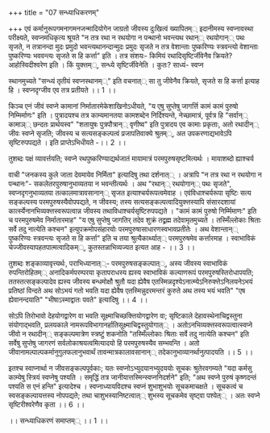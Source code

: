 +++
title = "07 सन्ध्याधिकरणम्"

+++
एवं कर्मानुरूपगमनागमनजन्मादियोगेन जाग्रतो जीवस्य दुःखित्वं ख्यापितम्् इदानीमस्य स्वप्नावस्था परीक्ष्यते, स्वप्नमधिकृत्य श्रूयते "न तत्र रथा न रथयोगा न पन्थानो भवन्त्यथ रथान्् रथयोगान्् पथः सृजते, न तत्रानन्दा मुदः प्रमुदो भवन्त्यथानन्दान्मुदः प्रमुदः सृजते न तत्र वेशान्ताः पुष्करिण्यः स्त्रवन्त्यो वेशान्ताः पुष्करिण्यः भववन्त्यः सृजते स हि कर्त्ता" इति । तत्र संशयः- किमियं रथादिसृष्टिर्जीवेनैव क्रियते? आहोस्विदीश्वरेण इति । किं युक्त्तम््, सन्ध्ये सृष्टिर्जीवेनेति । कुतः? साध्यं- स्वप्न

स्थानमुच्यते "सन्ध्यं तृतीयं स्वप्नस्थानम््" इति वचनात्् सा तु जीवेनैव क्रियते, सृजते स हि कर्त्ता इत्याह हि । स्वप्नदृग्जीव एव तत्र प्रतीयते ।। 1 ।।

किञ्च एनं जीवं स्वप्ने कामानां निर्मातारमेकेशाखिनोऽधीयते, "य एषु सुप्तेषु जागर्त्ति कामं कामं पुरुषो निम्मिर्माणः" इति । पुत्रादयश्च तत्र काम्यमानतया कामशब्देन निर्दिश्यन्ते, नेच्छामात्रं, पूर्वत्र हि "सर्वान्् कामाञ्् छन्दतः प्रार्थयस्व" "शतायुषः पुत्रपौत्रान्् वृणीष्व" इति पुत्रादय एव कामाः प्रकृताः, अतो रथादीन्् जीवः स्वप्ने सृजति; जीवस्य च सत्यसङ्कल्पत्वं प्रजापतिवाक्ये श्रुतम््, अत उपकरणाद्यभावेऽपि सृष्टिरुपपद्यते । इति प्राप्तेऽभिधीयते -।। 2 ।।

तुशब्दः पक्षं व्यावर्त्तयति; स्वप्ने रथपुष्करिण्याद्यर्थजातं मायामात्रं परमपुरुषसृष्टमित्यर्थः । मायाशब्दो ह्याश्चर्य

वाची "जनकस्य कुले जाता देवमायेव निर्मिता" इत्यादिषु तथा दर्शनात्् । अत्रापि "न तत्र रथा न रथयोगा न पन्थानः"- सकलेतरपुरुषानुभाव्यतया न भवन्तीत्यर्थः । अथ "रथान्् रथयोगान्् पथः सृजते", स्वप्नदृगनुभाव्यतया तत्कालमात्रावसानान्् सृजत इत्याश्चर्यरूपत्वमेवाह । एवंविधाश्चर्यरूपा सृष्टिः सत्य सङ्कल्पस्य परमपुरुषस्यैवोपपद्यते, न जीवस्य; तस्य सत्यसङ्कल्पत्वादियुक्त्तस्यापि संसारदशायां कार्त्स्येनानभिव्यक्त्तस्वरूपत्वान्न जीवस्य तथाविधाश्चर्यसृष्टिरुपपद्यते । "कामं कामं पुरुषो निर्म्मिमाणः" इति च परमपुरुषमेव निर्मातारमाह" "य एषु सुप्तेषु जागतिर् तदेव शुक्रं तद्व्रह्म तदेवामृतमुच्यते । तस्मिँल्लोकाः श्रिताः सर्वे तदु नात्येति कश्चन" इत्युपक्रमोपसंहारयोः परमपुरुषासाधारणस्वभावप्रतीतेः । अथ वेशान्तान्् पुष्करिण्यः स्त्रवन्त्यः सृजते स हि कर्त्ता" इति च तया श्रुत्यैकार्थ्यात्् परमपुरुषमेव कर्त्तारमाह । स्वाभाविकं चेज्जीवस्यापहतपात्मत्वादिकम््, कुतस्तन्नाभिव्यज्यत इत्यत आह - ।। 3 ।।

तुशब्दः शङ्काव्यावृत्त्यर्थः, पराभिध्यानात््- परमपुरुषसङ्कल्पात््, अस्य जीवस्य स्वाभाविकं रुपन्तिरोहितम्् अनादिकर्मपरम्परया कृतापराधस्य ह्यस्य स्वाभाविकं कल्याणरूपं परमपुरुषस्तिरोधापयति; ततस्तत्सङ्कल्पादेव ह्यस्य जीवस्य बन्धमोक्षौ श्रुतौ यदा ह्येवैष एतस्मिन्नदृश्येऽनात्म्येऽनिरुक्त्तेऽनिलयनेऽभयं प्रतिष्ठां विन्दते अथ सोऽभयं गतो भवति यदा ह्येवैष एतस्मिन्नुदरमन्तरं कुरुते अथ तस्य भयं भवति" "एष ह्येवानन्दयाति" "भीषाऽस्माद्वातः पवते" इत्यादिषु ।। 4 ।।

सोऽपि तिरोभावो देहयोगद्वारेण वा भवति सूक्ष्माचिच्छक्त्तियोगद्वारेण वा; सृष्टिकाले देहावस्थेनाचिद्वस्तुना संयोगाद्भवति, प्रलयकाले नामरूपविभागानर्हातिसूक्ष्माचिद्वस्तुयोगात्् । अतोऽनभिव्यक्त्तस्वरूपत्वात्स्वप्ने जीवो न रथादीन्् सङ्कल्पमात्रेण स्त्रष्टुं शकनोति "तस्मिँल्लोकाः श्रिताः सर्वे तदु नात्येति कश्चन" इति सर्वेषु सुप्तेषु जागरणं सर्वलोकाश्रयत्वमित्यादयो हि परमपुरुषस्यैव सम्भवन्ति । अतो जीवानामल्पाल्पकर्मानुगुलफलानुभवार्थं तावन्मात्रकालावसानान्् तदेकानुभाव्यानर्थानुत्पादयति ।। 5 ।।

इतश्च स्वाप्नार्था न जीवसङ्कल्पपूर्वकाः; यतः स्वप्नोऽभ्युदयानभ्युदययोः सूचकः श्रुतेरवगम्यते "यदा कर्मसु काम्येषु स्त्रियं स्वप्नेषु पश्यति । समृद्धिं तत्र जानीयात्तस्मिन्स्वप्ननिदर्शने" इति; "अथ स्वप्ने पुरुषं कृष्णदन्तं पश्यति स एनं हन्ति" इत्यादेश्च । स्वप्नाध्यायविदश्च स्वप्नं शुभाशुभयोः सूचकमाचक्षते । सूचकत्वं च स्वसङ्कल्पायत्तस्य नोपपद्यते; तथा चाशुभस्यानिष्टत्वात्् शुभस्य सूचकमेव सृष्ट्वा पश्येत्् । अतः स्वप्ने सृष्टिरीश्वरेणैव कृता ।। 6 ।।

।। सन्ध्याधिकरणं समाप्तम्् ।। 1 ।।